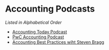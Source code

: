 # Accounting Podcasts

*Listed in Alphabetical Order*

- [Accounting Today Podcast](https://spotify.link/mJaH0MLVHDb)
- [PwC Accounting Podcast](https://open.spotify.com/show/4ly8NExmxlDAS3q40Emzvb?si=fb45067506064baf)
- [Accounting Best Practices wiht Steven Bragg](https://open.spotify.com/show/2iUHyvNd1jG6BBC1q5j36Q?si=5acb459aab3c4bb1)

